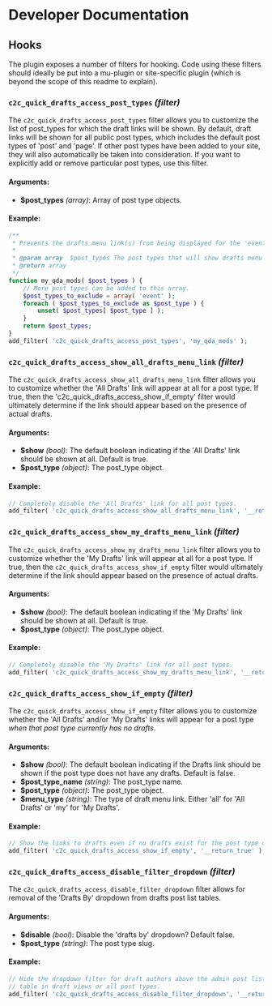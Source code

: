 # Developer Documentation

## Hooks

The plugin exposes a number of filters for hooking. Code using these filters should ideally be put into a mu-plugin or site-specific plugin (which is beyond the scope of this readme to explain).

### `c2c_quick_drafts_access_post_types` _(filter)_

The `c2c_quick_drafts_access_post_types` filter allows you to customize the list of post_types for which the draft links will be shown. By default, draft links will be shown for all public post types, which includes the default post types of 'post' and 'page'. If other post types have been added to your site, they will also automatically be taken into consideration. If you want to explicitly add or remove particular post types, use this filter.

#### Arguments:

* **$post_types** _(array)_: Array of post type objects.

#### Example:

```php
/**
 * Prevents the drafts menu link(s) from being displayed for the 'event' post type.
 *
 * @param array  $post_types The post types that will show drafts menu links by default.
 * @return array
 */
function my_qda_mods( $post_types ) {
    // More post types can be added to this array.
    $post_types_to_exclude = array( 'event' );
    foreach ( $post_types_to_exclude as $post_type ) {
        unset( $post_types[ $post_type ] );
    }
    return $post_types;
}
add_filter( 'c2c_quick_drafts_access_post_types', 'my_qda_mods' );
```

### `c2c_quick_drafts_access_show_all_drafts_menu_link` _(filter)_

The `c2c_quick_drafts_access_show_all_drafts_menu_link` filter allows you to customize whether the 'All Drafts' link will appear at all for a post type. If true, then the 'c2c_quick_drafts_access_show_if_empty' filter would ultimately determine if the link should appear based on the presence of actual drafts.

#### Arguments:

* **$show** _(bool)_: The default boolean indicating if the 'All Drafts' link should be shown at all. Default is true.
* **$post_type** _(object)_: The post_type object.

#### Example:

```php
// Completely disable the 'All Drafts' link for all post types.
add_filter( 'c2c_quick_drafts_access_show_all_drafts_menu_link', '__return_false' );
```

### `c2c_quick_drafts_access_show_my_drafts_menu_link` _(filter)_

The `c2c_quick_drafts_access_show_my_drafts_menu_link` filter allows you to customize whether the 'My Drafts' link will appear at all for a post type. If true, then the `c2c_quick_drafts_access_show_if_empty` filter would ultimately determine if the link should appear based on the presence of actual drafts.

#### Arguments:

* **$show** _(bool)_: The default boolean indicating if the 'My Drafts' link should be shown at all. Default is true.
* **$post_type** _(object)_: The post_type object.

#### Example:

```php
// Completely disable the 'My Drafts' link for all post types.
add_filter( 'c2c_quick_drafts_access_show_my_drafts_menu_link', '__return_false' );
```

### `c2c_quick_drafts_access_show_if_empty` _(filter)_

The `c2c_quick_drafts_access_show_if_empty` filter allows you to customize whether the 'All Drafts' and/or 'My Drafts' links will appear for a post type _when that post type currently has no drafts_.

#### Arguments:

* **$show** _(bool)_: The default boolean indicating if the Drafts link should be shown if the post type does not have any drafts. Default is false.
* **$post_type_name** _(string)_: The post_type name.
* **$post_type** _(object)_: The post_type object.
* **$menu_type** _(string)_: The type of draft menu link. Either 'all' for 'All Drafts' or 'my' for 'My Drafts'.

#### Example:

```php
// Show the links to drafts even if no drafts exist for the post type or the user.
add_filter( 'c2c_quick_drafts_access_show_if_empty', '__return_true' );
```

### `c2c_quick_drafts_access_disable_filter_dropdown` _(filter)_

The `c2c_quick_drafts_access_disable_filter_dropdown` filter allows for removal of the 'Drafts By' dropdown from drafts post list tables.

#### Arguments:

* **$disable** _(bool)_: Disable the 'drafts by' dropdown? Default false.
* **$post_type** _(string)_: The post type slug.

#### Example:

```php
// Hide the dropdown filter for draft authors above the admin post listing
// table in draft views or all post types.
add_filter( 'c2c_quick_drafts_access_disable_filter_dropdown', '__return_true' );
```
